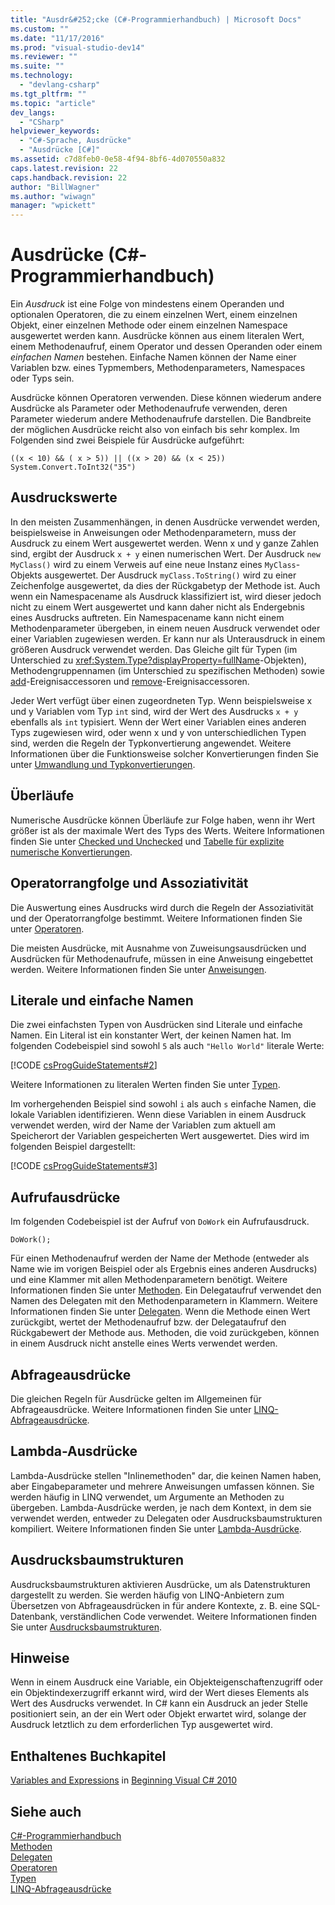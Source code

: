 ```yaml
---
title: "Ausdr&#252;cke (C#-Programmierhandbuch) | Microsoft Docs"
ms.custom: ""
ms.date: "11/17/2016"
ms.prod: "visual-studio-dev14"
ms.reviewer: ""
ms.suite: ""
ms.technology: 
  - "devlang-csharp"
ms.tgt_pltfrm: ""
ms.topic: "article"
dev_langs: 
  - "CSharp"
helpviewer_keywords: 
  - "C#-Sprache, Ausdrücke"
  - "Ausdrücke [C#]"
ms.assetid: c7d8feb0-0e58-4f94-8bf6-4d070550a832
caps.latest.revision: 22
caps.handback.revision: 22
author: "BillWagner"
ms.author: "wiwagn"
manager: "wpickett"
---
```

# Ausdr&#252;cke (C#-Programmierhandbuch)
Ein *Ausdruck* ist eine Folge von mindestens einem Operanden und optionalen Operatoren, die zu einem einzelnen Wert, einem einzelnen Objekt, einer einzelnen Methode oder einem einzelnen Namespace ausgewertet werden kann.  Ausdrücke können aus einem literalen Wert, einem Methodenaufruf, einem Operator und dessen Operanden oder einem *einfachen Namen* bestehen.  Einfache Namen können der Name einer Variablen bzw. eines Typmembers, Methodenparameters, Namespaces oder Typs sein.  
  
 Ausdrücke können Operatoren verwenden. Diese können wiederum andere Ausdrücke als Parameter oder Methodenaufrufe verwenden, deren Parameter wiederum andere Methodenaufrufe darstellen. Die Bandbreite der möglichen Ausdrücke reicht also von einfach bis sehr komplex.  Im Folgenden sind zwei Beispiele für Ausdrücke aufgeführt:  
  
```  
((x < 10) && ( x > 5)) || ((x > 20) && (x < 25))   
System.Convert.ToInt32("35")  
```  
  
## Ausdruckswerte  
 In den meisten Zusammenhängen, in denen Ausdrücke verwendet werden, beispielsweise in Anweisungen oder Methodenparametern, muss der Ausdruck zu einem Wert ausgewertet werden.  Wenn x und y ganze Zahlen sind, ergibt der Ausdruck `x + y` einen numerischen Wert.  Der Ausdruck `new MyClass()` wird zu einem Verweis auf eine neue Instanz eines `MyClass`\-Objekts ausgewertet.  Der Ausdruck `myClass.ToString()` wird zu einer Zeichenfolge ausgewertet, da dies der Rückgabetyp der Methode ist.  Auch wenn ein Namespacename als Ausdruck klassifiziert ist, wird dieser jedoch nicht zu einem Wert ausgewertet und kann daher nicht als Endergebnis eines Ausdrucks auftreten.  Ein Namespacename kann nicht einem Methodenparameter übergeben, in einem neuen Ausdruck verwendet oder einer Variablen zugewiesen werden.  Er kann nur als Unterausdruck in einem größeren Ausdruck verwendet werden.  Das Gleiche gilt für Typen \(im Unterschied zu <xref:System.Type?displayProperty=fullName>\-Objekten\), Methodengruppennamen \(im Unterschied zu spezifischen Methoden\) sowie [add](../../../csharp/language-reference/keywords/add.md)\-Ereignisaccessoren und [remove](../../../csharp/language-reference/keywords/remove.md)\-Ereignisaccessoren.  
  
 Jeder Wert verfügt über einen zugeordneten Typ.  Wenn beispielsweise x und y Variablen vom Typ `int` sind, wird der Wert des Ausdrucks `x + y` ebenfalls als `int` typisiert.  Wenn der Wert einer Variablen eines anderen Typs zugewiesen wird, oder wenn x und y von unterschiedlichen Typen sind, werden die Regeln der Typkonvertierung angewendet.  Weitere Informationen über die Funktionsweise solcher Konvertierungen finden Sie unter [Umwandlung und Typkonvertierungen](../../../csharp/programming-guide/types/casting-and-type-conversions.md).  
  
## Überläufe  
 Numerische Ausdrücke können Überläufe zur Folge haben, wenn ihr Wert größer ist als der maximale Wert des Typs des Werts.  Weitere Informationen finden Sie unter [Checked und Unchecked](../../../csharp/language-reference/keywords/checked-and-unchecked.md) und [Tabelle für explizite numerische Konvertierungen](../../../csharp/language-reference/keywords/explicit-numeric-conversions-table.md).  
  
## Operatorrangfolge und Assoziativität  
 Die Auswertung eines Ausdrucks wird durch die Regeln der Assoziativität und der Operatorrangfolge bestimmt.  Weitere Informationen finden Sie unter [Operatoren](../../../csharp/programming-guide/statements-expressions-operators/operators.md).  
  
 Die meisten Ausdrücke, mit Ausnahme von Zuweisungsausdrücken und Ausdrücken für Methodenaufrufe, müssen in eine Anweisung eingebettet werden.  Weitere Informationen finden Sie unter [Anweisungen](../../../csharp/programming-guide/statements-expressions-operators/statements.md).  
  
## Literale und einfache Namen  
 Die zwei einfachsten Typen von Ausdrücken sind Literale und einfache Namen.  Ein Literal ist ein konstanter Wert, der keinen Namen hat.  Im folgenden Codebeispiel sind sowohl `5` als auch `"Hello World"` literale Werte:  
  
 [!CODE [csProgGuideStatements#2](../CodeSnippet/VS_Snippets_VBCSharp/csProgGuideStatements#2)]  
  
 Weitere Informationen zu literalen Werten finden Sie unter [Typen](../../../csharp/language-reference/keywords/types.md).  
  
 Im vorhergehenden Beispiel sind sowohl `i` als auch `s` einfache Namen, die lokale Variablen identifizieren.  Wenn diese Variablen in einem Ausdruck verwendet werden, wird der Name der Variablen zum aktuell am Speicherort der Variablen gespeicherten Wert ausgewertet.  Dies wird im folgenden Beispiel dargestellt:  
  
 [!CODE [csProgGuideStatements#3](../CodeSnippet/VS_Snippets_VBCSharp/csProgGuideStatements#3)]  
  
## Aufrufausdrücke  
 Im folgenden Codebeispiel ist der Aufruf von `DoWork` ein Aufrufausdruck.  
  
```  
DoWork();  
```  
  
 Für einen Methodenaufruf werden der Name der Methode \(entweder als Name wie im vorigen Beispiel oder als Ergebnis eines anderen Ausdrucks\) und eine Klammer mit allen Methodenparametern benötigt.  Weitere Informationen finden Sie unter [Methoden](../../../csharp/programming-guide/classes-and-structs/methods.md).  Ein Delegataufruf verwendet den Namen des Delegaten mit den Methodenparametern in Klammern.  Weitere Informationen finden Sie unter [Delegaten](../../../csharp/programming-guide/delegates/index.md).  Wenn die Methode einen Wert zurückgibt, wertet der Methodenaufruf bzw. der Delegataufruf den Rückgabewert der Methode aus.  Methoden, die void zurückgeben, können in einem Ausdruck nicht anstelle eines Werts verwendet werden.  
  
## Abfrageausdrücke  
 Die gleichen Regeln für Ausdrücke gelten im Allgemeinen für Abfrageausdrücke.  Weitere Informationen finden Sie unter [LINQ\-Abfrageausdrücke](../../../csharp/programming-guide/linq-query-expressions/index.md).  
  
## Lambda\-Ausdrücke  
 Lambda\-Ausdrücke stellen "Inlinemethoden" dar, die keinen Namen haben, aber Eingabeparameter und mehrere Anweisungen umfassen können.  Sie werden häufig in LINQ verwendet, um Argumente an Methoden zu übergeben.  Lambda\-Ausdrücke werden, je nach dem Kontext, in dem sie verwendet werden, entweder zu Delegaten oder Ausdrucksbaumstrukturen kompiliert.  Weitere Informationen finden Sie unter [Lambda\-Ausdrücke](../../../csharp/programming-guide/statements-expressions-operators/lambda-expressions.md).  
  
## Ausdrucksbaumstrukturen  
 Ausdrucksbaumstrukturen aktivieren Ausdrücke, um als Datenstrukturen dargestellt zu werden.  Sie werden häufig von LINQ\-Anbietern zum Übersetzen von Abfrageausdrücken in für andere Kontexte, z. B. eine SQL\-Datenbank, verständlichen Code verwendet.  Weitere Informationen finden Sie unter [Ausdrucksbaumstrukturen](../Topic/Expression%20Trees%20\(C%23%20and%20Visual%20Basic\).md).  
  
## Hinweise  
 Wenn in einem Ausdruck eine Variable, ein Objekteigenschaftenzugriff oder ein Objektindexerzugriff erkannt wird, wird der Wert dieses Elements als Wert des Ausdrucks verwendet.  In C\# kann ein Ausdruck an jeder Stelle positioniert sein, an der ein Wert oder Objekt erwartet wird, solange der Ausdruck letztlich zu dem erforderlichen Typ ausgewertet wird.  
  
## Enthaltenes Buchkapitel  
 [Variables and Expressions](http://go.microsoft.com/fwlink/?LinkId=221228) in [Beginning Visual C\# 2010](http://go.microsoft.com/fwlink/?LinkId=221214)  
  
## Siehe auch  
 [C\#\-Programmierhandbuch](../../../csharp/programming-guide/index.md)   
 [Methoden](../../../csharp/programming-guide/classes-and-structs/methods.md)   
 [Delegaten](../../../csharp/programming-guide/delegates/index.md)   
 [Operatoren](../../../csharp/programming-guide/statements-expressions-operators/operators.md)   
 [Typen](../../../csharp/programming-guide/types/index.md)   
 [LINQ\-Abfrageausdrücke](../../../csharp/programming-guide/linq-query-expressions/index.md)